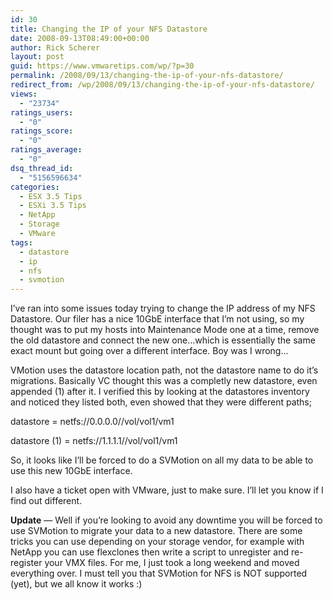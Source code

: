 ```yaml
---
id: 30
title: Changing the IP of your NFS Datastore
date: 2008-09-13T08:49:00+00:00
author: Rick Scherer
layout: post
guid: https://www.vmwaretips.com/wp/?p=30
permalink: /2008/09/13/changing-the-ip-of-your-nfs-datastore/
redirect_from: /wp/2008/09/13/changing-the-ip-of-your-nfs-datastore/
views:
  - "23734"
ratings_users:
  - "0"
ratings_score:
  - "0"
ratings_average:
  - "0"
dsq_thread_id:
  - "5156596634"
categories:
  - ESX 3.5 Tips
  - ESXi 3.5 Tips
  - NetApp
  - Storage
  - VMware
tags:
  - datastore
  - ip
  - nfs
  - svmotion
---
```

I&#8217;ve ran into some issues today trying to change the IP address of my NFS Datastore. Our filer has a nice 10GbE interface that I&#8217;m not using, so my thought was to put my hosts into Maintenance Mode one at a time, remove the old datastore and connect the new one&#8230;which is essentially the same exact mount but going over a different interface. Boy was I wrong&#8230;



VMotion uses the datastore location path, not the datastore name to do it&#8217;s migrations. Basically VC thought this was a completly new datastore, even appended (1) after it. I verified this by looking at the datastores inventory and noticed they listed both, even showed that they were different paths;

datastore = netfs://0.0.0.0//vol/vol1/vm1
  
datastore (1) = netfs://1.1.1.1//vol/vol1/vm1

So, it looks like I&#8217;ll be forced to do a SVMotion on all my data to be able to use this new 10GbE interface.

I also have a ticket open with VMware, just to make sure. I&#8217;ll let you know if I find out different.

**Update** &#8212; Well if you&#8217;re looking to avoid any downtime you will be forced to use SVMotion to migrate your data to a new datastore. There are some tricks you can use depending on your storage vendor, for example with NetApp you can use flexclones then write a script to unregister and re-register your VMX files. For me, I just took a long weekend and moved everything over. I must tell you that SVMotion for NFS is NOT supported (yet), but we all know it works :)